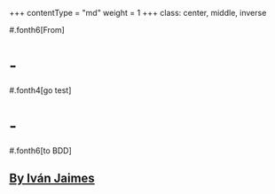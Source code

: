 +++
contentType = "md"
weight = 1
+++
class: center, middle, inverse

#.fonth6[From]
# -
#.fonth4[go test]
# -
#.fonth6[to BDD]

[By Iván Jaimes](http://iver.mx)
---
